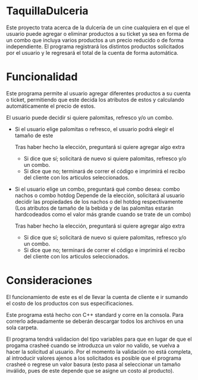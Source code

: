 # TaquillaDulceria
Este proyecto trata acerca de la dulcería de un cine cualquiera en el que el usuario puede agregar o eliminar productos a su ticket ya sea en forma de un combo que incluya varios productos a un precio reducido o de forma independiente. El programa registrará los distintos productos solicitados por el usuario y le regresará el total de la cuenta de forma automática.

# Funcionalidad
Este programa permite al usuario agregar diferentes productos a su cuenta o ticket, permitiendo que este decida los atributos de estos y calculando automáticamente el precio de estos.

El usuario puede decidir si quiere palomitas, refresco y/o un combo.

- Si el usuario elige palomitas o refresco, el usuario podrá elegir el tamaño de este
  
  Tras haber hecho la elección, preguntará si quiere agregar algo extra
    +  Si dice que sí; solicitará de nuevo si quiere palomitas, refresco y/o un combo.
    +  Si dice que no; terminará de correr el código e imprimirá el recibo del cliente con los articulos seleccionados.

- Si el usuario elige un combo, preguntará qué combo desea: combo nachos o combo hotdog
  Depende de la elección, solicitará al usuario decidir las propiedades de los nachos o del hotdog respectivamente
  (Los atributos de tamaño de la bebida y de las palomitas estarán hardcodeados como el valor más grande cuando se trate de un combo)
  
  Tras haber hecho la elección, preguntará si quiere agregar algo extra
    +  Si dice que sí; solicitará de nuevo si quiere palomitas, refresco y/o un combo.
    +  Si dice que no; terminará de correr el código e imprimirá el recibo del cliente con los articulos seleccionados.

  

# Consideraciones

El funcionamiento de este es el de llevar la cuenta de cliente e ir sumando el costo de los productos con sus especificaciones.

Este programa está hecho con C++ standard y corre en la consola.
Para correrlo adeuadamente se deberán descargar todos los archivos en una sola carpeta.

El programa tendrá validacion del tipo variables para que en lugar de que el progama crasheé cuando se introduzca un valor no valido, se vuelva a hacer la solicitud al usuario.
Por el momento la validación no está completa, al introducir valores ajenos a los solicitados es posible que el programa crasheé o regrese un valor basura (esto pasa al seleccionar un tamaño inválido, pues de este depende que se asigne un costo al producto).
